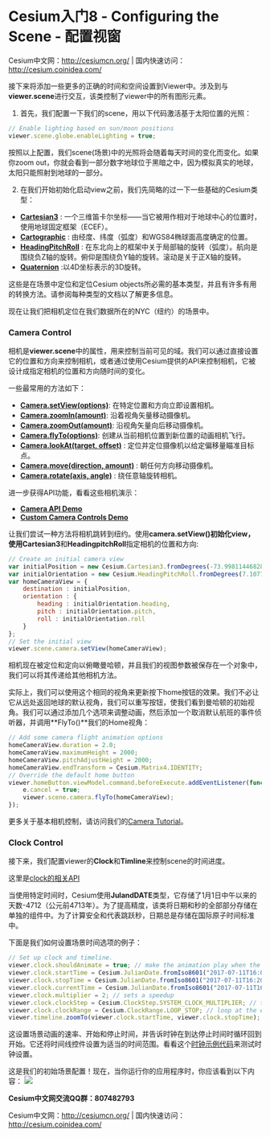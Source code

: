 # Cesium入门8 - Configuring the Scene - 配置视窗
Cesium中文网：http://cesiumcn.org/ | 国内快速访问：http://cesium.coinidea.com/

接下来将添加一些更多的正确的时间和空间设置到Viewer中。涉及到与**viewer.scene**进行交互，该类控制了viewer中的所有图形元素。
1. 首先，我们配置一下我们的scene，用以下代码激活基于太阳位置的光照：
```javascript
// Enable lighting based on sun/moon positions
viewer.scene.globe.enableLighting = true;
```
按照以上配置，我们scene(场景)中的光照将会随着每天时间的变化而变化。如果你zoom out，你就会看到一部分数字地球位于黑暗之中，因为模拟真实的地球，太阳只能照射到地球的一部分。

2. 在我们开始初始化启动view之前，我们先简略的过一下一些基础的Cesium类型：
- **[Cartesian3](https://cesiumjs.org/Cesium/Build/Documentation/Cartesian3.html)** : 一个三维笛卡尔坐标——当它被用作相对于地球中心的位置时，使用地球固定框架（ECEF）。
- **[Cartographic](https://cesiumjs.org/Cesium/Build/Documentation/Cartographic.html)** : 由经度、纬度（弧度）和WGS84椭球面高度确定的位置。
- **[HeadingPitchRoll](https://cesiumjs.org/Cesium/Build/Documentation/HeadingPitchRoll.html)** : 在东北向上的框架中关于局部轴的旋转（弧度）。航向是围绕负Z轴的旋转。俯仰是围绕负Y轴的旋转。滚动是关于正X轴的旋转。
- **[Quaternion](https://cesiumjs.org/Cesium/Build/Documentation/Quaternion.html)** :以4D坐标表示的3D旋转。

这些是在场景中定位和定位Cesium objects所必需的基本类型，并且有许多有用的转换方法。请参阅每种类型的文档以了解更多信息。

现在让我们把相机定位在我们数据所在的NYC（纽约）的场景中。

### Camera Control
相机是**viewer.scene**中的属性，用来控制当前可见的域。我们可以通过直接设置它的位置和方向来控制相机，或者通过使用Cesium提供的API来控制相机，它被设计成指定相机的位置和方向随时间的变化。

一些最常用的方法如下：
- **[Camera.setView(options)](https://cesiumjs.org/Cesium/Build/Documentation/Camera.html#setView)**: 在特定位置和方向立即设置相机。
- **[Camera.zoomIn(amount)](https://cesiumjs.org/Cesium/Build/Documentation/Camera.html#zoomIn)**: 沿着视角矢量移动摄像机。
- **[Camera.zoomOut(amount)](https://cesiumjs.org/Cesium/Build/Documentation/Camera.html#zoomOut)**: 沿视角矢量向后移动摄像机。
- **[Camera.flyTo(options)](https://cesiumjs.org/Cesium/Build/Documentation/Camera.html#flyTo)**: 创建从当前相机位置到新位置的动画相机飞行。
- **[Camera.lookAt(target, offset)](https://cesiumjs.org/Cesium/Build/Documentation/Camera.html#lookAt)** : 定位并定位摄像机以给定偏移量瞄准目标点。
- **[Camera.move(direction, amount)](https://cesiumjs.org/Cesium/Build/Documentation/Camera.html#move)** : 朝任何方向移动摄像机。
- **[Camera.rotate(axis, angle)](https://cesiumjs.org/Cesium/Build/Documentation/Camera.html#rotate)** : 绕任意轴旋转相机。


进一步获得API功能，看看这些相机演示：
- **[Camera API Demo](https://cesiumjs.org/Cesium/Build/Apps/Sandcastle/index.html?src=Camera.html&label=Tutorials)**
- **[Custom Camera Controls Demo](https://cesiumjs.org/Cesium/Build/Apps/Sandcastle/index.html?src=Camera%20Tutorial.html&label=Tutorials)**

让我们尝试一种方法将相机跳转到纽约。使用**camera.setView()**初始化view，使用**Cartesian3**和**HeadingpitchRoll**指定相机的位置和方向:
```javascript
// Create an initial camera view
var initialPosition = new Cesium.Cartesian3.fromDegrees(-73.998114468289017509, 40.674512895646692812, 2631.082799425431);
var initialOrientation = new Cesium.HeadingPitchRoll.fromDegrees(7.1077496389876024807, -31.987223091598949054, 0.025883251314954971306);
var homeCameraView = {
    destination : initialPosition,
    orientation : {
        heading : initialOrientation.heading,
        pitch : initialOrientation.pitch,
        roll : initialOrientation.roll
    }
};
// Set the initial view
viewer.scene.camera.setView(homeCameraView);
```
相机现在被定位和定向以俯瞰曼哈顿，并且我们的视图参数被保存在一个对象中，我们可以将其传递给其他相机方法。

实际上，我们可以使用这个相同的视角来更新按下home按钮的效果。我们不必让它从远处返回地球的默认视角，我们可以重写按钮，使我们看到曼哈顿的初始视角。我们可以通过添加几个选项来调整动画，然后添加一个取消默认航班的事件侦听器，并调用**FlyTo()**我们的Home视角：
```javascript
// Add some camera flight animation options
homeCameraView.duration = 2.0;
homeCameraView.maximumHeight = 2000;
homeCameraView.pitchAdjustHeight = 2000;
homeCameraView.endTransform = Cesium.Matrix4.IDENTITY;
// Override the default home button
viewer.homeButton.viewModel.command.beforeExecute.addEventListener(function (e) {
    e.cancel = true;
    viewer.scene.camera.flyTo(homeCameraView);
});
```
更多关于基本相机控制，请访问我们的[Camera Tutorial](https://cesiumjs.org/tutorials/Camera-Tutorial/)。

### Clock Control
接下来，我们配置viewer的**Clock**和**Timline**来控制scene的时间进度。

这里是[clock的相关API](https://cesiumjs.org/Cesium/Build/Apps/Sandcastle/index.html?src=Clock.html&label=Showcases)

当使用特定时间时，Cesium使用**JulandDATE**类型，它存储了1月1日中午以来的天数-4712（公元前4713年）。为了提高精度，该类将日期和秒的全部部分存储在单独的组件中。为了计算安全和代表跳跃秒，日期总是存储在国际原子时间标准中。

下面是我们如何设置场景时间选项的例子：
```javascript
// Set up clock and timeline.
viewer.clock.shouldAnimate = true; // make the animation play when the viewer starts
viewer.clock.startTime = Cesium.JulianDate.fromIso8601("2017-07-11T16:00:00Z");
viewer.clock.stopTime = Cesium.JulianDate.fromIso8601("2017-07-11T16:20:00Z");
viewer.clock.currentTime = Cesium.JulianDate.fromIso8601("2017-07-11T16:00:00Z");
viewer.clock.multiplier = 2; // sets a speedup
viewer.clock.clockStep = Cesium.ClockStep.SYSTEM_CLOCK_MULTIPLIER; // tick computation mode
viewer.clock.clockRange = Cesium.ClockRange.LOOP_STOP; // loop at the end
viewer.timeline.zoomTo(viewer.clock.startTime, viewer.clock.stopTime); // set visible range
```
这设置场景动画的速率、开始和停止时间，并告诉时钟在到达停止时间时循环回到开始。它还将时间线控件设置为适当的时间范围。看看这个[时钟示例代码](https://cesiumjs.org/Cesium/Build/Apps/Sandcastle/index.html?src=Clock.html&label=All)来测试时钟设置。

这是我们的初始场景配置！现在，当你运行你的应用程序时，你应该看到以下内容：
![](https://i.loli.net/2018/08/15/5b73993cde9af.jpg)

**Cesium中文网交流QQ群：807482793**

Cesium中文网：http://cesiumcn.org/ | 国内快速访问：http://cesium.coinidea.com/